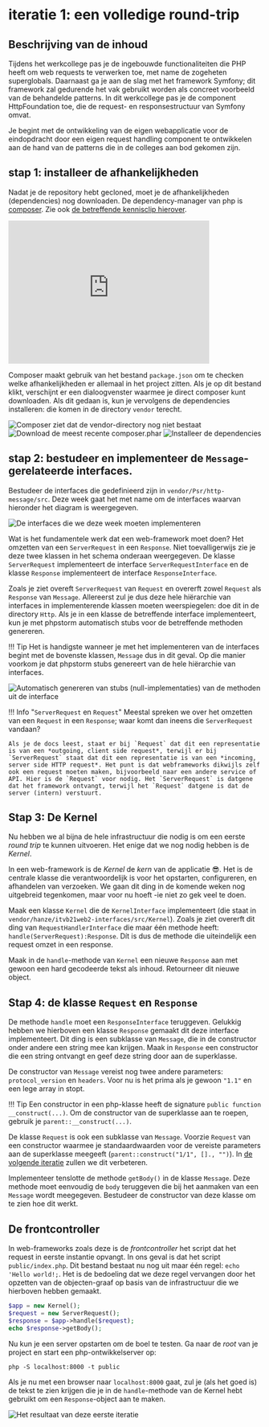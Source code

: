 # iteratie 1: een volledige round-trip


## Beschrijving van de inhoud

Tijdens het werkcollege pas je de ingebouwde functionaliteiten die PHP heeft om web requests te verwerken toe, met name de zogeheten superglobals. Daarnaast ga je aan de slag met het framework Symfony; dit framework zal gedurende het vak gebruikt worden als concreet voorbeeld van de behandelde patterns. In dit werkcollege pas je de component HttpFoundation toe, die de request- en responsestructuur van Symfony omvat.

Je begint met de ontwikkeling van de eigen webapplicatie voor de eindopdracht door een eigen request handling component te ontwikkelen aan de hand van de patterns die in de colleges aan bod gekomen zijn. 

## stap 1: installeer de afhankelijkheden

Nadat je de repository hebt gecloned, moet je de afhankelijkheden (dependencies) nog downloaden. De dependency-manager van php is [composer](https://getcomposer.org/). Zie ook [de betreffende kennisclip hierover](https://video.hanze.nl/media/Kennisclip+web+2%3A+4.Composer/0_d3k1p1hb). 

<iframe id="kaltura_player" src='https://api.eu.kaltura.com/p/337/embedPlaykitJs/uiconf_id/23454676?iframeembed=true&amp;entry_id=0_d3k1p1hb&amp;config%5Bprovider%5D=%7B%22widgetId%22%3A%220_lh93jvqf%22%7D&amp;config%5Bplayback%5D=%7B%22startTime%22%3A0%7D'  style="width: 400px;height: 285px;border: 0;" allowfullscreen webkitallowfullscreen mozAllowFullScreen allow="autoplay *; fullscreen *; encrypted-media *" sandbox="allow-downloads allow-forms allow-same-origin allow-scripts allow-top-navigation allow-pointer-lock allow-popups allow-modals allow-orientation-lock allow-popups-to-escape-sandbox allow-presentation allow-top-navigation-by-user-activation" title="Kennisclip web 2: 4.Composer"></iframe>

Composer maakt gebruik van het bestand `package.json` om te checken welke afhankelijkheden er allemaal in het project zitten. Als je op dit bestand klikt, verschijnt er een dialoogvenster waarmee je direct composer kunt downloaden. Als dit gedaan is, kun je vervolgens de dependencies installeren: die komen in de directory `vendor` terecht.

![Composer ziet dat de `vendor`-directory nog niet bestaat](../imgs/composer1.png)
![Download de meest recente composer.phar](../imgs/composer2.png)
![Installeer de dependencies](../imgs/composer3.png)

## stap 2: bestudeer en implementeer de `Message`-gerelateerde interfaces.

Bestudeer de interfaces die gedefinieerd zijn in `vendor/Psr/http-message/src`. Deze week gaat het met name om de interfaces waarvan hieronder het diagram is weergegeven. 

![De interfaces die we deze week moeten implementeren](../imgs/psr-7-deels.png)

Wat is het fundamentele werk dat een web-framework moet doen? Het omzetten van een `ServerRequest` in een `Response`. Niet toevalligerwijs zie je deze twee klassen in het schema onderaan weergegeven. De klasse `ServerRequest` implementeert de interface `ServerRequestInterface` en de klasse `Response` implementeert de interface `ResponseInterface`. 

 Zoals je ziet overeft `ServerRequest` van `Request` en overerft zowel `Request` als `Response` van `Message`. Allereerst zul je dus deze hele hiërarchie van interfaces in implementerende klassen moeten weerspiegelen: doe dit in de directory `Http`. Als je in een klasse de betreffende interface implementeert, kun je met phpstorm automatisch stubs voor de betreffende methoden genereren.

!!! Tip 
    Het is handigste wanneer je met het implementeren van de interfaces begint met de bovenste klassen, `Message` dus in dit geval. Op die manier voorkom je dat phpstorm stubs genereert van de hele hiërarchie van interfaces.

![Automatisch genereren van stubs (null-implementaties) van de methoden uit de interface](../imgs/implement-stubs.png)

!!! Info "`ServerRequest` en `Request`"
    Meestal spreken we over het omzetten van een `Request` in een `Response`; waar komt dan ineens die `ServerRequest` vandaan?

    Als je de docs leest, staat er bij `Request` dat dit een representatie is van een *outgoing, client side request*, terwijl er bij `ServerRequest` staat dat dit een representatie is van een *incoming, server side HTTP request*. Het punt is dat webframeworks dikwijls zelf ook een request moeten maken, bijvoorbeeld naar een andere service of API. Hier is de `Request` voor nodig. Het `ServerRequest` is datgene dat het framework ontvangt, terwijl het `Request` datgene is dat de server (intern) verstuurt.

## Stap 3: De Kernel

Nu hebben we al bijna de hele infrastructuur die nodig is om een eerste *round trip* te kunnen uitvoeren. Het enige dat we nog nodig hebben is de *Kernel*.

In een web-framework is de *Kernel* de *kern* van de applicatie 😎. Het is de centrale klasse die verantwoordelijk is voor het opstarten, configureren, en afhandelen van verzoeken. We gaan dit ding in de komende weken nog uitgebreid tegenkomen, maar voor nu hoeft -ie niet zo gek veel te doen.

Maak een klasse `Kernel` die de `KernelInterface` implementeert (die staat in `vendor/hanze/itvb21web2-interfaces/src/Kernel`). Zoals je ziet overerft dit ding van `RequestHandlerInterface` die maar één methode heeft: `handle(ServerRequest):Response`. Dít is dus de methode die uiteindelijk een request omzet in een response.

Maak in de `handle`-methode van `Kernel` een nieuwe `Response` aan met gewoon een hard gecodeerde tekst als inhoud. Retourneer dit nieuwe object.

## Stap 4: de klasse `Request` en `Response`

De methode `handle` moet een `ResponseInterface` teruggeven. Gelukkig hebben we hierboven een klasse `Response` gemaakt dit deze interface implementeert. Dit ding is een subklasse van `Message`, die in de constructor onder andere een string mee kan krijgen. Maak in `Response` een constructor die een string ontvangt en geef deze string door aan de superklasse. 

De constructor van `Message` vereist nog twee andere parameters: `protocol_version` en `headers`. Voor nu is het prima als je gewoon `"1.1"` en een lege array in stopt.

!!! Tip
    Een constructor in een php-klasse heeft de signature `public function __construct(...)`. Om de constructor van de superklasse aan te roepen, gebruik je `parent::__construct(...)`.

De klasse `Request` is ook een subklasse van `Message`. Voorzie `Request` van een constructor waarmee je standaardwaarden voor de vereiste parameters aan de superklasse meegeeft (`parent::construct("1/1", []., "")`). In [de volgende iteratie](iteratie2.md) zullen we dit verbeteren.

Implementeer tenslotte de methode `getBody()` in de klasse `Message`. Deze methode moet eenvoudig de `body` teruggeven die bij het aanmaken van een `Message` wordt meegegeven. Bestudeer de constructor van deze klasse om te zien hoe dit werkt.

## De frontcontroller

In web-frameworks zoals deze is de *frontcontroller* het script dat het request in eerste instantie opvangt. In ons geval is dat het script `public/index.php`. Dit bestand bestaat nu nog uit maar één regel: `echo 'Hello world!;`. Het is de bedoeling dat we deze regel vervangen door het opzetten van de objecten-graaf op basis van de infrastructuur die we hierboven hebben gemaakt.

```php
$app = new Kernel();
$request = new ServerRequest();
$response = $app->handle($request);
echo $response->getBody();
```

Nu kun je een server opstarten om de boel te testen. Ga naar de *root* van je project en start een php-ontwikkelserver op:

```shell
php -S localhost:8000 -t public
```

Als je nu met een browser naar `localhost:8000` gaat, zul je (als het goed is) de tekst te zien krijgen die je in de `handle`-methode van de Kernel hebt gebruikt om een `Response`-object aan te maken.

![Het resultaat van deze eerste iteratie](../imgs/iteratie1.png)